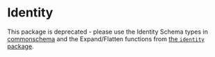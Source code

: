 # Identity

This package is deprecated - please use the Identity Schema types in [commonschema](https://github.com/hashicorp/go-azure-helpers/tree/main/resourcemanager/commonschema) and the Expand/Flatten functions from [the `identity` package](https://github.com/hashicorp/go-azure-helpers/tree/main/resourcemanager/identity).
